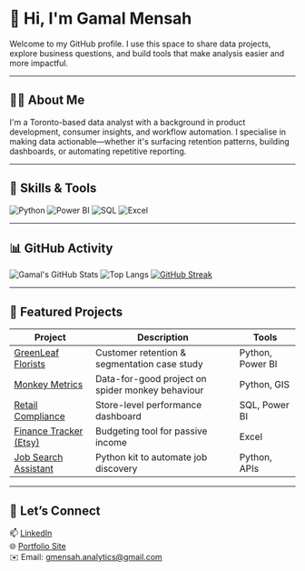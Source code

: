 # 👋 Hi, I'm Gamal Mensah

Welcome to my GitHub profile. I use this space to share data projects, explore business questions, and build tools that make analysis easier and more impactful.

---

## 🧑‍💼 About Me

I'm a Toronto-based data analyst with a background in product development, consumer insights, and workflow automation. I specialise in making data actionable—whether it's surfacing retention patterns, building dashboards, or automating repetitive reporting.

---

## 🚀 Skills & Tools

![Python](https://img.shields.io/badge/Python-3670A0?style=for-the-badge&logo=python&logoColor=ffdd54)
![Power BI](https://img.shields.io/badge/Power%20BI-F2C811?style=for-the-badge&logo=powerbi&logoColor=000)
![SQL](https://img.shields.io/badge/SQL-336791?style=for-the-badge&logo=postgresql&logoColor=white)
![Excel](https://img.shields.io/badge/Excel-217346?style=for-the-badge&logo=microsoft-excel&logoColor=white)

---

## 📊 GitHub Activity

![Gamal's GitHub Stats](https://github-readme-stats.vercel.app/api?username=gmensah-analytics&show_icons=true&theme=default)
![Top Langs](https://github-readme-stats.vercel.app/api/top-langs/?username=gmensah-analytics&layout=compact)
[![GitHub Streak](https://streak-stats.demolab.com?user=gmensah-analytics&theme=default)](https://git.io/streak-stats)

---

## 📂 Featured Projects

| Project | Description | Tools |
|--------|-------------|-------|
| [GreenLeaf Florists](https://github.com/gmensah-analytics/greenleaf-florists) | Customer retention & segmentation case study | Python, Power BI |
| [Monkey Metrics](https://github.com/gmensah-analytics/monkey-metrics) | Data-for-good project on spider monkey behaviour | Python, GIS |
| [Retail Compliance](https://github.com/gmensah-analytics/retail-compliance) | Store-level performance dashboard | SQL, Power BI |
| [Finance Tracker (Etsy)](https://github.com/gmensah-analytics/finance-dashboard) | Budgeting tool for passive income | Excel |
| [Job Search Assistant](https://github.com/gmensah-analytics/job-search-assistant) | Python kit to automate job discovery | Python, APIs |

---

## 🤝 Let’s Connect

📫 [LinkedIn](https://www.linkedin.com/in/gmensah-analytics)  
🌐 [Portfolio Site](https://gmensah-analytics.github.io/portfolio)  
✉️ Email: gmensah.analytics@gmail.com
